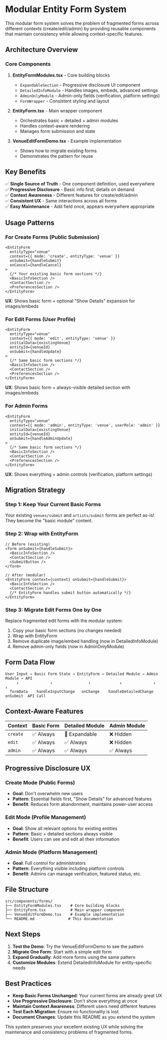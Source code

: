 # Modular Entity Form System

This modular form system solves the problem of fragmented forms across different contexts (create/edit/admin) by providing reusable components that maintain consistency while allowing context-specific features.

## Architecture Overview

### Core Components

1. **EntityFormModules.tsx** - Core building blocks
   - `ExpandableSection` - Progressive disclosure UI component
   - `DetailedInfoModule` - Handles images, embeds, advanced settings
   - `AdminOnlyModule` - Admin-only fields (verification, platform settings)
   - `FormWrapper` - Consistent styling and layout

2. **EntityForm.tsx** - Main wrapper component
   - Orchestrates basic + detailed + admin modules
   - Handles context-aware rendering
   - Manages form submission and state

3. **VenueEditFormDemo.tsx** - Example implementation
   - Shows how to migrate existing forms
   - Demonstrates the pattern for reuse

## Key Benefits

✅ **Single Source of Truth** - One component definition, used everywhere  
✅ **Progressive Disclosure** - Basic info first, details on demand  
✅ **Context Awareness** - Different features for create/edit/admin  
✅ **Consistent UX** - Same interactions across all forms  
✅ **Easy Maintenance** - Add field once, appears everywhere appropriate  

## Usage Patterns

### For Create Forms (Public Submission)
```tsx
<EntityForm
  entityType="venue"
  context={{ mode: 'create', entityType: 'venue' }}
  onSubmit={handleSubmit}
  onCancel={handleCancel}
>
  {/* Your existing basic form sections */}
  <BasicInfoSection />
  <ContactSection />
  <PreferencesSection />
</EntityForm>
```

**UX**: Shows basic form + optional "Show Details" expansion for images/embeds

### For Edit Forms (User Profile)
```tsx
<EntityForm
  entityType="venue"
  context={{ mode: 'edit', entityType: 'venue' }}
  initialData={existingVenue}
  entityId={venueId}
  onSubmit={handleUpdate}
>
  {/* Same basic form sections */}
  <BasicInfoSection />
  <ContactSection />
  <PreferencesSection />
</EntityForm>
```

**UX**: Shows basic form + always-visible detailed section with images/embeds

### For Admin Forms
```tsx
<EntityForm
  entityType="venue"
  context={{ mode: 'admin', entityType: 'venue', userRole: 'admin' }}
  initialData={existingVenue}
  entityId={venueId}
  onSubmit={handleAdminUpdate}
>
  {/* Same basic form sections */}
  <BasicInfoSection />
  <ContactSection />
  <PreferencesSection />
</EntityForm>
```

**UX**: Shows everything + admin controls (verification, platform settings)

## Migration Strategy

### Step 1: Keep Your Current Basic Forms
Your existing `venues/submit` and `artists/submit` forms are perfect as-is! They become the "basic module" content.

### Step 2: Wrap with EntityForm
```tsx
// Before (existing)
<form onSubmit={handleSubmit}>
  <BasicInfoSection />
  <ContactSection />
  <SubmitButton />
</form>

// After (modular)
<EntityForm context={context} onSubmit={handleSubmit}>
  <BasicInfoSection />
  <ContactSection />
  {/* EntityForm handles submit button automatically */}
</EntityForm>
```

### Step 3: Migrate Edit Forms One by One
Replace fragmented edit forms with the modular system:

1. Copy your basic form sections (no changes needed)
2. Wrap with EntityForm
3. Remove duplicate image/embed handling (now in DetailedInfoModule)
4. Remove admin-only fields (now in AdminOnlyModule)

## Form Data Flow

```
User Input → Basic Form State → EntityForm → Detailed Module → Admin Module → API
     ↓              ↓                ↓             ↓              ↓         ↓
  formData    handleInputChange   onChange    handleDetailedChange  onSubmit  API Call
```

## Context-Aware Features

| Context | Basic Form | Detailed Module | Admin Module |
|---------|------------|-----------------|--------------|
| `create` | ✅ Always | 🔄 Expandable | ❌ Hidden |
| `edit` | ✅ Always | ✅ Always | ❌ Hidden |
| `admin` | ✅ Always | ✅ Always | ✅ Always |

## Progressive Disclosure UX

### Create Mode (Public Forms)
- **Goal**: Don't overwhelm new users
- **Pattern**: Essential fields first, "Show Details" for advanced features
- **Benefit**: Reduces form abandonment, maintains power-user access

### Edit Mode (Profile Management)
- **Goal**: Show all relevant options for existing entities
- **Pattern**: Basic + detailed sections always visible
- **Benefit**: Users can see and edit all their information

### Admin Mode (Platform Management)
- **Goal**: Full control for administrators
- **Pattern**: Everything visible including platform controls
- **Benefit**: Admins can manage verification, featured status, etc.

## File Structure

```
src/components/forms/
├── EntityFormModules.tsx    # Core building blocks
├── EntityForm.tsx           # Main wrapper component
├── VenueEditFormDemo.tsx    # Example implementation
└── README.md               # This documentation
```

## Next Steps

1. **Test the Demo**: Try the VenueEditFormDemo to see the pattern
2. **Migrate One Form**: Start with a simple edit form
3. **Expand Gradually**: Add more forms using the same pattern
4. **Customize Modules**: Extend DetailedInfoModule for entity-specific needs

## Best Practices

- **Keep Basic Forms Unchanged**: Your current forms are already great UX
- **Use Progressive Disclosure**: Don't show everything at once
- **Maintain Context Awareness**: Different users need different features
- **Test Each Migration**: Ensure no functionality is lost
- **Document Changes**: Update this README as you extend the system

This system preserves your excellent existing UX while solving the maintenance and consistency problems of fragmented forms. 